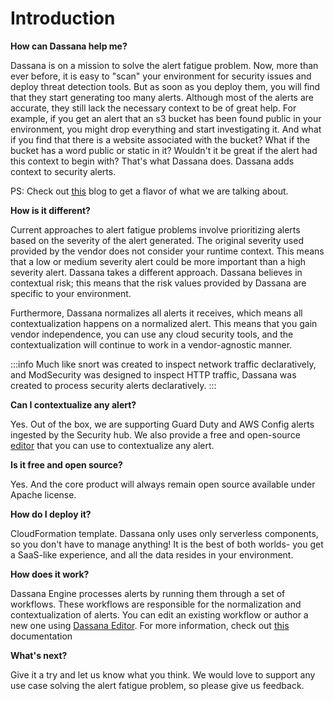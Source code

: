 # Introduction

**How can Dassana help me?**

Dassana is on a mission to solve the alert fatigue problem. Now, more than ever before, it is easy to "scan" your environment for security issues and deploy threat detection tools. But as soon as you deploy them, you will find that they start generating too many alerts. Although most of the alerts are accurate, they still lack the necessary context to be of great help. For example, if you get an alert that an s3 bucket has been found public in your environment, you might drop everything and start investigating it. And what if you find that there is a website associated with the bucket? What if the bucket has a word public or static in it? Wouldn't it be great if the alert had this context to begin with? That's what Dassana does. Dassana adds context to security alerts.

PS: Check out [this](https://docs.dassana.io/blog/static-s3-bucket) blog to get a flavor of what we are talking about.

**How is it different?**

Current approaches to alert fatigue problems involve prioritizing alerts based on the severity of the alert generated. The original severity used provided by the vendor does not consider your runtime context. This means that a low or medium severity alert could be more important than a high severity alert. Dassana takes a different approach. Dassana believes in contextual risk; this means that the risk values provided by Dassana are specific to your environment.

Furthermore, Dassana normalizes all alerts it receives, which means all contextualization happens on a normalized alert. This means that you gain vendor independence, you can use any cloud security tools, and the contextualization will continue to work in a vendor-agnostic manner.

:::info
Much like snort was created to inspect network traffic declaratively, and ModSecurity was designed to inspect HTTP traffic, Dassana was created to process security alerts declaratively.
:::

**Can I contextualize any alert?**

Yes. Out of the box, we are supporting Guard Duty and AWS Config alerts ingested by the Security hub. We also provide a free and open-source [editor](https://editor.dassana.io/) that you can use to contextualize any alert.

**Is it free and open source?**

Yes. And the core product will always remain open source available under Apache license.

**How do I deploy it?**

CloudFormation template. Dassana only uses only serverless components, so you don't have to manage anything! It is the best of both worlds- you get a SaaS-like experience, and all the data resides in your environment.

**How does it work?**

Dassana Engine processes alerts by running them through a set of workflows. These workflows are responsible for the normalization and contextualization of alerts. You can edit an existing workflow or author a new one using [Dassana Editor](https://editor.dassana.io/). For more information, check out [this](http://localhost:3000/docs/how-it-works/under-the-hood) documentation

**What's next?**

Give it a try and let us know what you think. We would love to support any use case solving the alert fatigue problem, so please give us feedback.
